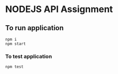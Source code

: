 # NODEJS API Assignment
## To run application
```
npm i
npm start
```
### To test application
```
npm test
```